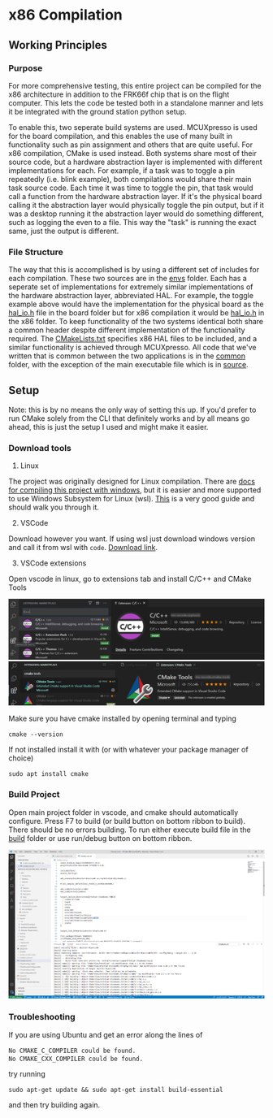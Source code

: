 # x86 Compilation

## Working Principles

### Purpose

For more comprehensive testing, this entire project can be compiled for the x86 architecture in addition to the FRK66f chip that is on the flight computer. This lets the code be tested both in a standalone manner and lets it be integrated with the ground station python setup. 

To enable this, two seperate build systems are used. MCUXpresso is used for the board compilation, and this enables the use of many built in functionality such as pin assignment and others that are quite useful. For x86 compilation, CMake is used instead. Both systems share most of their source code, but a hardware abstraction layer is implemented with different implementations for each. For example, if a task was to toggle a pin repeatedly (i.e. blink example), both compilations would share their main task source code. Each time it was time to toggle the pin, that task would call a function from the hardware abstraction layer. If it's the physical board calling it the abstraction layer would physically toggle the pin output, but if it was a desktop running it the abstraction layer would do something different, such as logging the even to a file. This way the "task" is running the exact same, just the output is different. 

### File Structure

The way that this is accomplished is by using a different set of includes for each compilation. These two sources are in the [envs](../envs) folder. Each has a seperate set of implementations for extremely similar implementations of the hardware abstraction layer, abbreviated HAL. For example, the toggle example above would have the implementation for the physical board as the [hal_io.h](../envs/board/include/hal_io.h) file in the board folder but for x86 compilation it would be [hal_io.h](../envs/x86/include/hal_io.h) in the x86 folder. To keep functionality of the two systems identical both share a common header despite different implementation of the functionality required. The [CMakeLists.txt](../CMakeLists.txt) specifies x86 HAL files to be included, and a similar functionality is achieved through MCUXpresso. All code that we've written that is common between the two applications is in the [common](../common) folder, with the exception of the main executable file which is in [source](../source). 

## Setup

Note: this is by no means the only way of setting this up. If you'd prefer to run CMake solely from the CLI that definitely works and by all means go ahead, this is just the setup I used and might make it easier. 

### Download tools

1. Linux

The project was originally designed for Linux compilation. There are [docs for compiling this project with windows](https://github.com/UBC-Rocket/Whistler-Blackcomb-v2/blob/master/doc/5-Windows-Compilation-with-Cygwin.md), but it is easier and more supported to use Windows Subsystem for Linux (wsl). [This](https://docs.microsoft.com/en-us/windows/wsl/install-win10) is a very good guide and should walk you through it.

2. VSCode

Download however you want. If using wsl just download windows version and call it from wsl with ```code```. [Download link](https://code.visualstudio.com/download). 

3. VSCode extensions

Open vscode in linux, go to extensions tab and install C/C++ and CMake Tools

![](images/cpp-extension.png)
![](images/cmake-extension.png)

Make sure you have cmake installed by opening terminal and typing 

```
cmake --version
```

If not installed install it with (or with whatever your package manager of choice)

```
sudo apt install cmake
```

### Build Project

Open main project folder in vscode, and cmake should automatically configure. Press F7 to build (or build button on bottom ribbon to build). There should be no errors building. To run either execute build file in the [build](../build) folder or use run/debug button on bottom ribbon. 

![](images/vscode-x86-build.png)

### Troubleshooting
If you are using Ubuntu and get an error along the lines of 
```
No CMAKE_C_COMPILER could be found.
No CMAKE_CXX_COMPILER could be found.
```
try running 
```
sudo apt-get update && sudo apt-get install build-essential
```
and then try building again. 
